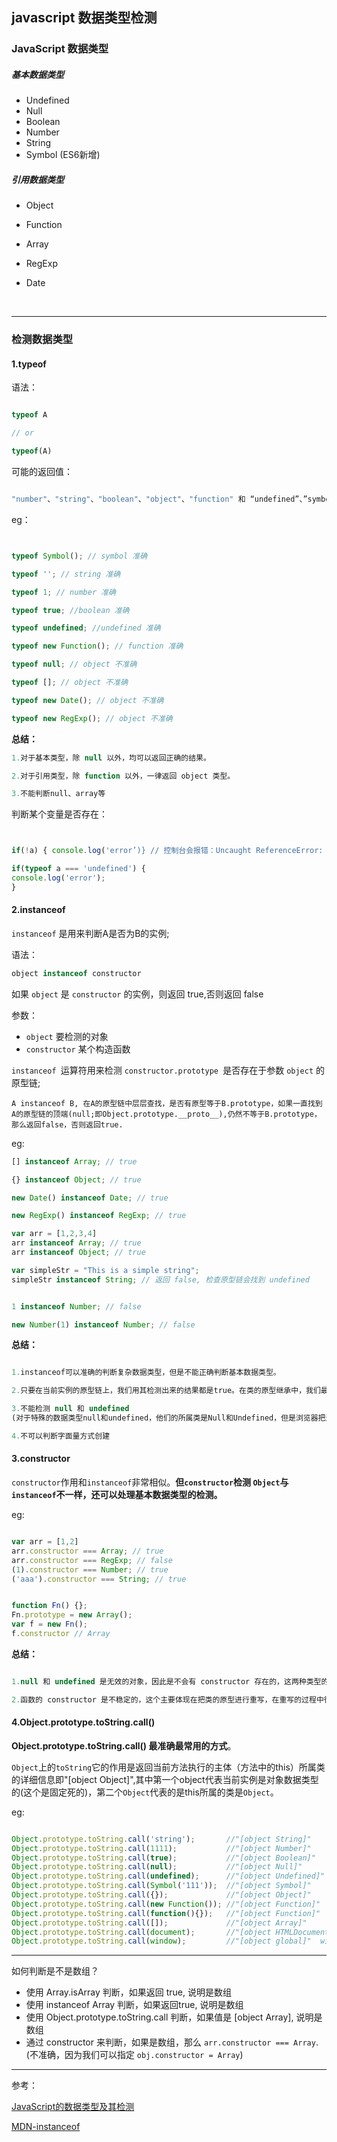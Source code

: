## javascript 数据类型检测

### JavaScript 数据类型

##### 基本数据类型

* Undefined
* Null
* Boolean
* Number
* String
* Symbol (ES6新增)



##### 引用数据类型

* Object

* Function

* Array

* RegExp

* Date

  ​

---



### 检测数据类型

#### 1.typeof

语法：

```js

typeof A

// or 

typeof(A)

```

可能的返回值：

```js

"number"、"string"、"boolean"、"object"、"function" 和 “undefined”、”symbol"

```



eg：

```js


typeof Symbol(); // symbol 准确

typeof ''; // string 准确

typeof 1; // number 准确

typeof true; //boolean 准确

typeof undefined; //undefined 准确

typeof new Function(); // function 准确

typeof null; // object 不准确

typeof []; // object 不准确

typeof new Date(); // object 不准确

typeof new RegExp(); // object 不准确


```



**总结：**

```js
1.对于基本类型，除 null 以外，均可以返回正确的结果。

2.对于引用类型，除 function 以外，一律返回 object 类型。

3.不能判断null、array等
```



判断某个变量是否存在：

````js


if(!a) { console.log('error’)} // 控制台会报错：Uncaught ReferenceError: a is not defined

if(typeof a === 'undefined') {
console.log('error');
}

````





#### 2.instanceof

`instanceof` 是用来判断A是否为B的实例;

语法：

```js
object instanceof constructor
```

如果 `object` 是 `constructor` 的实例，则返回 true,否则返回 false

参数：

* `object` 要检测的对象
* `constructor` 某个构造函数

`instanceof `运算符用来检测 `constructor.prototype `是否存在于参数 `object` 的原型链;

```
A instanceof B, 在A的原型链中层层查找，是否有原型等于B.prototype，如果一直找到A的原型链的顶端(null;即Object.prototype.__proto__),仍然不等于B.prototype，那么返回false，否则返回true.
```



eg:

```js
[] instanceof Array; // true

{} instanceof Object; // true

new Date() instanceof Date; // true

new RegExp() instanceof RegExp; // true

var arr = [1,2,3,4]
arr instanceof Array; // true
arr instanceof Object; // true

var simpleStr = "This is a simple string"; 
simpleStr instanceof String; // 返回 false, 检查原型链会找到 undefined


1 instanceof Number; // false

new Number(1) instanceof Number; // false
```

**总结：**

```js

1.instanceof可以准确的判断复杂数据类型，但是不能正确判断基本数据类型。

2.只要在当前实例的原型链上，我们用其检测出来的结果都是true。在类的原型继承中，我们最后检测出来的结果未必准确。

3.不能检测 null 和 undefined
(对于特殊的数据类型null和undefined，他们的所属类是Null和Undefined，但是浏览器把这两个类保护起来了，不允许我们在外面访问使用。)

4.不可以判断字面量方式创建

```



#### 3.constructor

`constructor`作用和`instanceof`非常相似。**但`constructor`检测 `Object`与`instanceof`不一样，还可以处理基本数据类型的检测。**

eg:

```js

var arr = [1,2]
arr.constructor === Array; // true
arr.constructor === RegExp; // false
(1).constructor === Number; // true
('aaa').constructor === String; // true


function Fn() {};
Fn.prototype = new Array();
var f = new Fn();
f.constructor // Array
```

**总结：**

```js

1.null 和 undefined 是无效的对象，因此是不会有 constructor 存在的，这两种类型的数据需要通过其他方式来判断。

2.函数的 constructor 是不稳定的，这个主要体现在把类的原型进行重写，在重写的过程中很有可能出现把之前的constructor给覆盖了，这样检测出来的结果就是不准确的


```



#### 4.**Object.prototype.toString.call()**

**Object.prototype.toString.call() 最准确最常用的方式**。

`Object`上的`toString`它的作用是返回当前方法执行的主体（方法中的this）所属类的详细信息即"[object Object]",其中第一个object代表当前实例是对象数据类型的(这个是固定死的)，第二个`Object`代表的是this所属的类是`Object`。



eg:

```js

Object.prototype.toString.call('string');       //"[object String]"
Object.prototype.toString.call(1111);           //"[object Number]"
Object.prototype.toString.call(true);           //"[object Boolean]"
Object.prototype.toString.call(null);           //"[object Null]"
Object.prototype.toString.call(undefined);      //"[object Undefined]"
Object.prototype.toString.call(Symbol('111'));  //"[object Symbol]"
Object.prototype.toString.call({});             //"[object Object]"
Object.prototype.toString.call(new Function()); //"[object Function]"
Object.prototype.toString.call(function(){});   //"[object Function]"
Object.prototype.toString.call([]);             //"[object Array]"
Object.prototype.toString.call(document);       //"[object HTMLDocument]"
Object.prototype.toString.call(window);         //"[object global]"  window是全局对象global的引用

```



---



如何判断是不是数组？

- 使用 Array.isArray 判断，如果返回 true, 说明是数组
- 使用 instanceof Array 判断，如果返回true, 说明是数组
- 使用 Object.prototype.toString.call 判断，如果值是 [object Array], 说明是数组
- 通过 constructor 来判断，如果是数组，那么 `arr.constructor === Array`. (不准确，因为我们可以指定 `obj.constructor = Array`)







----

参考：

[JavaScript的数据类型及其检测](https://github.com/ljianshu/Blog/issues/4)

[MDN-instanceof](https://developer.mozilla.org/zh-CN/docs/Web/JavaScript/Reference/Operators/instanceof)